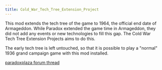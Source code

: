 ```yaml
---
title: Cold_War_Tech_Tree_Extension_Project
---
```

This mod extends the tech tree of the game to 1964, the official end
date of Armageddon. While Paradox extended the game time in Armageddon,
they did not add any events or new technologies to fill this gap. The
Cold War Tech Tree Extension Projects aims to do this.

The early tech tree is left untouched, so that it is possible to play a
"normal" 1936 grand campaign game with this mod installed.

[paradoxplaza forum
thread](http://forum.paradoxplaza.com/forum/showthread.php?t=376965)
